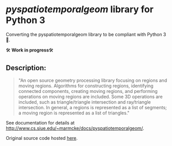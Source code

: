 # *pyspatiotemporalgeom* library for Python 3

Converting the pyspatiotemporalgeom library to be compliant with Python 3 🐍.

🛠️ **Work in progress**🛠️ 

Description:
-----------

>"An open source geometry processing library focusing on regions and moving regions. Algorithms for constructing regions, identifying connected components, creating moving regions, and performing operations on moving regions are included. Some 3D operations are included, such as triangle/triangle intersection and ray/triangle intersection. In general, a regions is represented as a list of segments; a moving region is represented as a list of triangles."

See documentation for details at http://www.cs.siue.edu/~marmcke/docs/pyspatiotemporalgeom/.

Original source code hosted [here](https://bitbucket.org/marmcke/pyspatiotemporalgeom/src/master/).


